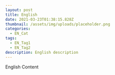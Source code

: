 ```yaml
---
layout: post
title: English
date: 2021-03-23T01:38:15.828Z
thumbnail: /assets/img/uploads/placeholder.png
categories:
  - EN_Cat
tags:
  - EN_Tag1
  - EN_Tag2
description: English description
---
```

English Content